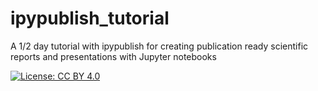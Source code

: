 # ipypublish_tutorial
A 1/2 day tutorial with ipypublish for creating publication ready scientific reports and presentations with Jupyter notebooks

[![License: CC BY 4.0](https://img.shields.io/badge/License-CC%20BY%204.0-lightgrey.svg)](https://creativecommons.org/licenses/by/4.0/)
